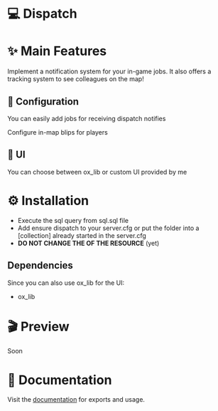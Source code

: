 # 💻 Dispatch

# ✨ Main Features
Implement a notification system for your in-game jobs. It also offers a tracking system to see colleagues on the map!

## 🔧 Configuration
You can easily add jobs for receiving dispatch notifies

Configure in-map blips for players

## 🎨 UI
You can choose between ox_lib or custom UI provided by me

# ⚙ Installation

* Execute the sql query from sql.sql file
* Add ensure dispatch  to your server.cfg or put the folder into a [collection] already started in the server.cfg
* **DO NOT CHANGE THE OF THE RESOURCE** (yet)

## Dependencies

Since you can also use ox_lib for the UI:
* ox_lib

# 🎬 Preview

Soon

# 📕 Documentation

Visit the [documentation](https://next-script-tm.gitbook.io/next-scripts/free-resources/dispatch/client-exports) for exports and usage.
